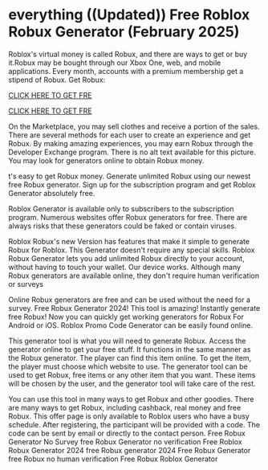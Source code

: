 # everything ((Updated)) Free Roblox Robux Generator (February 2025)

Roblox's virtual money is called Robux, and there are ways to get or buy it.Robux may be bought through our Xbox One, web, and mobile applications. Every month, accounts with a premium membership get a stipend of Robux. Get Robux:

[CLICK HERE TO GET FRE](https://appbitly.com/Roblox-Free-Robux)

[CLICK HERE TO GET FRE](https://appbitly.com/Roblox-Free-Robux)

On the Marketplace, you may sell clothes and receive a portion of the sales. There are several methods for each user to create an experience and get Robux. By making amazing experiences, you may earn Robux through the Developer Exchange program. There is no alt text available for this picture. You may look for generators online to obtain Robux money.

t's easy to get Robux money. Generate unlimited Robux using our newest free Robux generator. Sign up for the subscription program and get Roblox Generator absolutely free.

Roblox Generator is available only to subscribers to the subscription program. Numerous websites offer Robux generators for free. There are always risks that these generators could be faked or contain viruses.

Roblox Robux's new Version has features that make it simple to generate Robux for Roblox. This Generator doesn't require any special skills. Roblox Robux Generator lets you add unlimited Robux directly to your account, without having to touch your wallet. Our device works. Although many Robux generators are available online, they don't require human verification or surveys

Online Robux generators are free and can be used without the need for a survey. Free Robux Generator 2024! This tool is amazing! Instantly generate free Robux! Now you can quickly get working generators for Robux For Android or iOS. Roblox Promo Code Generator can be easily found online.

This generator tool is what you will need to generate Robux. Access the generator online to get your free stuff. It functions in the same manner as the Robux generator. The player can find this item online. To get the item, the player must choose which website to use. The generator tool can be used to get Robux, free items or any other item that you want. These items will be chosen by the user, and the generator tool will take care of the rest.

You can use this tool in many ways to get Robux and other goodies. There are many ways to get Robux, including cashback, real money and free Robux. This offer page is only available to Roblox users who have a busy schedule. After registering, the participant will be provided with a code. The code can be sent by email or directly to the contact person. Free Robux Generator No Survey free Robux Generator no verification Free Roblox Robux Generator 2024 free Robux generator 2024 Free Robux Generator free Robux no human verification Free Robux Roblox Generator